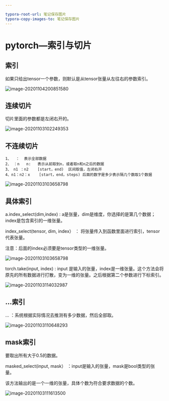 ```yaml
---

typora-root-url: 笔记保存图片
typora-copy-images-to: 笔记保存图片
---
```


# pytorch—索引与切片

## 索引

如果只给出tensor一个参数，则默认是从tensor张量从左往右的参数索引。

![image-20201104200851580](/image-20201104200851580.png)



## 连续切片

切片里面的参数都是左闭右开的。

![image-20201103102249353](/image-20201103102249353.png)

## 不连续切片

```
1、  ：  表示全部数据
2、 ：n   n:   表示从前取到n，或者取n和n之后的数据
3、 n1 ：n2    [start，end)  区间取值，左闭右开
4、n1：n2：x    [start，end，steps) 后面的数字是多少表示隔几个数取1个数据
```

![image-20201103103658798](/image-20201103103658798.png)



## 具体索引

a.index_select(dim,index)  :  a是张量，dim是维度，你选择的是第几个数据；index是包含索引的一维张量。

 index_select(tensor, dim, index）  ： 将张量传入到函数里面进行索引，tensor代表张量。

注意：后面的index必须要是tensor类型的一维张量。

![image-20201103103658798](/image-20201103103658798-1604491637210.png)

torch.take(input, index)  :  input  是输入的张量，index是一维张量。这个方法会将原先的所有数据进行打散，变为一维的张量。之后根据第二个参数进行下标索引。

![image-20201103114032987](/image-20201103114032987.png)



## ...索引

...   ：系统根据实际情况去推测有多少数据，然后全部取。



![image-20201103110648293](/image-20201103110648293.png)

## mask索引

要取出所有大于0.5的数据。

masked_select(input, mask） ：input是输入的张量，mask是bool类型的张量。

该方法输出的是一个一维的张量，具体个数为符合要求数据的个数。

![image-20201103111613500](/image-20201103111613500.png)





